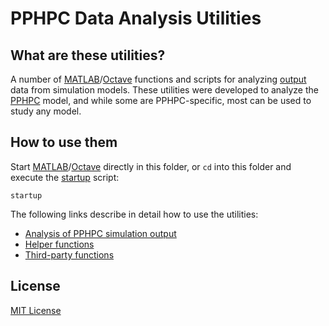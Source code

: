 PPHPC Data Analysis Utilities
=============================

## What are these utilities?

A number of [MATLAB]/[Octave] functions and scripts for analyzing
[output](simout) data from simulation models. These utilities were developed to
analyze the [PPHPC] model, and while some are PPHPC-specific, most can be used 
to study any model.

## How to use them

Start [MATLAB]/[Octave] directly in this folder, or `cd` into this 
folder and execute the [startup](startup.m) script:

```
startup
```

The following links describe in detail how to use the utilities:

* [Analysis of PPHPC simulation output](simout)
* [Helper functions](helpers)
* [Third-party functions](3rdparty)

## License

[MIT License](LICENSE)

[Matlab]: http://www.mathworks.com/products/matlab/
[Octave]: https://gnu.org/software/octave/
[GNU time]: https://www.gnu.org/software/time/
[PPHPC]: https://peerj.com/articles/cs-36/ 

